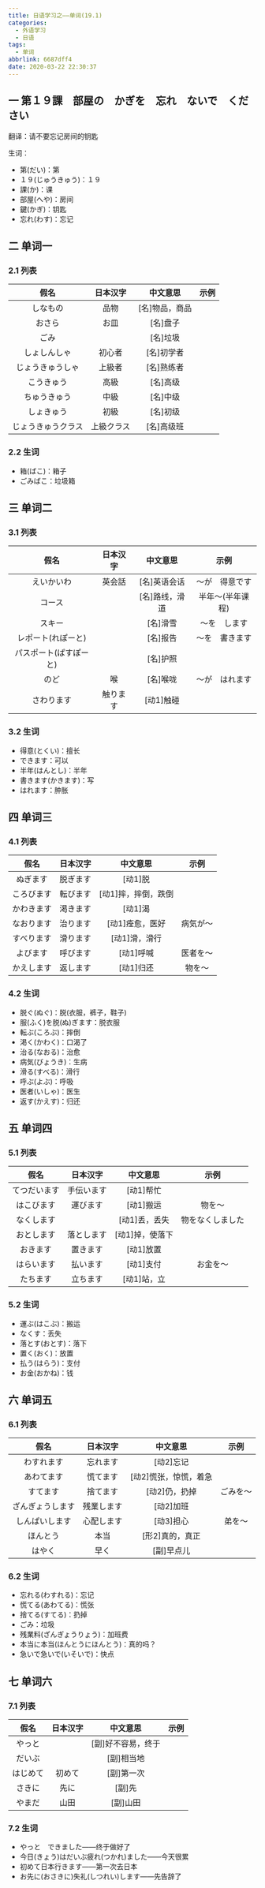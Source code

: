 ```yaml
---
title: 日语学习之——单词(19.1)
categories:
  - 外语学习
  - 日语
tags:
  - 单词
abbrlink: 6687dff4
date: 2020-03-22 22:30:37
---
```

## 一 第１９課　部屋の　かぎを　忘れ　ないで　ください

翻译：请不要忘记房间的钥匙  

生词：  

* 第(だい)：第
* １９(じゅうきゅう)：１９
* 課(か)：课
* 部屋(へや)：房间
* 鍵(かぎ)：钥匙
* 忘れ(わす)：忘记

<!--more-->

## 二 单词一

### 2.1 列表

|        假名        |  日本汉字  |    中文意思    | 示例 |
| :----------------: | :--------: | :------------: | :--: |
|      しなもの      |    品物    | [名]物品，商品 |      |
|       おさら       |    お皿    |    [名]盘子    |      |
|        ごみ        |            |    [名]垃圾    |      |
|    しょしんしゃ    |   初心者   |   [名]初学者   |      |
|  じょうきゅうしゃ  |   上級者   |   [名]熟练者   |      |
|     こうきゅう     |    高級    |    [名]高级    |      |
|    ちゅうきゅう    |    中級    |    [名]中级    |      |
|     しょきゅう     |    初級    |    [名]初级    |      |
| じょうきゅうクラス | 上級クラス |   [名]高级班   |      |

### 2.2 生词

* 箱(ばこ)：箱子
* ごみばこ：垃圾箱

## 三 单词二

### 3.1 列表

|          假名          | 日本汉字 |    中文意思    |       示例       |
| :--------------------: | :------: | :------------: | :--------------: |
|       えいかいわ       |  英会話  |  [名]英语会话  |  ～が　得意です  |
|         コース         |          | [名]路线，滑道 | 半年〜(半年课程) |
|         スキー         |          |    [名]滑雪    |   ～を　します   |
|   レポート(れぽーと)   |          |    [名]报告    |  ～を　書きます  |
| パスポート(ぱすぽーと) |          |    [名]护照    |                  |
|          のど          |    喉    |    [名]喉咙    |  ～が　はれます  |
|       さわります       | 触ります |   [动1]触碰    |                  |

### 3.2 生词

* 得意(とくい)：擅长
* できます：可以
* 半年(はんとし)：半年
* 書きます(かきます)：写
* はれます：肿胀

## 四 单词三 

### 4.1 列表

|    假名    | 日本汉字 |      中文意思       |   示例   |
| :--------: | :------: | :-----------------: | :------: |
|  ぬぎます  | 脱ぎます |       [动1]脱       |          |
| ころびます | 転びます | [动1]摔，摔倒，跌倒 |          |
| かわきます | 渇きます |       [动1]渴       |          |
| なおります | 治ります |   [动1]痊愈，医好   | 病気が〜 |
| すべります | 滑ります |    [动1]滑，滑行    |          |
|  よびます  | 呼びます |      [动1]呼喊      | 医者を〜 |
| かえします | 返します |      [动1]归还      |  物を〜  |

### 4.2 生词

* 脱ぐ(ぬぐ)：脱(衣服，裤子，鞋子)
* 服(ふく)を脱(ぬ)ぎます：脱衣服
* 転ぶ(ころぶ)：摔倒
* 渇く(かわく)：口渴了
* 治る(なおる)：治愈
* 病気(びょうき)：生病
* 滑る(すべる)：滑行
* 呼ぶ(よぶ)：呼吸
* 医者(いしゃ)：医生
* 返す(かえす)：归还

## 五 单词四

### 5.1 列表

|     假名     |  日本汉字  |    中文意思     |       示例       |
| :----------: | :--------: | :-------------: | :--------------: |
| てつだいます | 手伝います |    [动1]帮忙    |                  |
|  はこびます  |  運びます  |    [动1]搬运    |      物を〜      |
|  なくします  |            |  [动1]丢，丢失  | 物をなくしました |
|  おとします  | 落とします | [动1]掉，使落下 |                  |
|   おきます   |  置きます  |    [动1]放置    |                  |
|  はらいます  |  払います  |    [动1]支付    |     お金を〜     |
|   たちます   |  立ちます  |   [动1]站，立   |                  |

### 5.2 生词

* 運ぶ(はこぶ)：搬运
* なくす：丢失
* 落とす(おとす)：落下
* 置く(おく)：放置
* 払う(はらう)：支付
* お金(おかね)：钱

## 六 单词五

### 6.1 列表

|       假名       |  日本汉字  |       中文意思        |   示例   |
| :--------------: | :--------: | :-------------------: | :------: |
|    わすれます    |  忘れます  |       [动2]忘记       |          |
|    あわてます    |  慌てます  | [动2]慌张，惊慌，着急 |          |
|     すてます     |  捨てます  |     [动2]仍，扔掉     | ごみを〜 |
| ざんぎょうします | 残業します |       [动2]加班       |          |
|  しんぱいします  | 心配します |       [动3]担心       |  弟を〜  |
|     ほんとう     |    本当    |    [形2]真的，真正    |          |
|      はやく      |    早く    |      [副]早点儿       |          |

### 6.2 生词

* 忘れる(わすれる)：忘记
* 慌てる(あわてる)：慌张
* 捨てる(すてる)：扔掉
* ごみ：垃圾
* 残業料(ざんぎょうりょう)：加班费
* 本当に本当(ほんとうにほんとう)：真的吗？
* 急いで急いで(いそいで)：快点

## 七 单词六
### 7.1 列表
|   假名   | 日本汉字 |      中文意思      | 示例 |
| :------: | :------: | :----------------: | :--: |
|  やっと  |          | [副]好不容易，终于 |      |
|  だいぶ  |          |     [副]相当地     |      |
| はじめて |  初めて  |     [副]第一次     |      |
|  さきに  |   先に   |       [副]先       |      |
|  やまだ  |   山田   |      [副]山田      |      |

### 7.2 生词

* やっと　できました——终于做好了
* 今日(きょう)はだいぶ疲れ(つかれ)ました——今天很累
* 初めて日本行きます——第一次去日本
* お先に(おさきに)失礼(しつれい)します——先告辞了

